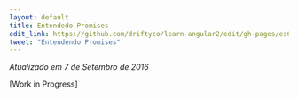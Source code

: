 ```yaml
---
layout: default
title: Entendedo Promises
edit_link: https://github.com/driftyco/learn-angular2/edit/gh-pages/es6/promises.md
tweet: "Entendendo Promises"
---
```


_Atualizado em 7 de Setembro de 2016_

[Work in Progress]

<!--

Promises permite escrever código assíncrono de maneira mais fácil, comparada por exemplo ao o uso de callbacks. Muitas bibliotecas e Web APIs retornam promessas para operações assíncronas, como `fetch()`:

```javascript
loadUsers() {
  fetch('/api/usuarios').then((response) => {
    return response.json();
  }).then((data) => {
    this.users = data;
  }).catch((ex) => {
    console.error('Erro: usuários não puderam ser listados', ex);
  });
}
```

Nós também podemos criar nossas próprias promessas usando o construtor `new Promise()`, porém isso deve ser evitado se você utiliza alguma biblioteca ou framework que já possui uma API como o `fetch()`:

```javascript
respostaDaVidaDoUniversoETudoMais() {
  return new Promise((resolve, reject) => {
    resolve(42);
  });
}
```

Promises parecem simples a um primeiro momento, mas são complexas e extremamente poderosas na prática. Se ligue para não vacilar e fazer [anti-patterns](http://www.datchley.name/promise-patterns-anti-patterns/) no seu código.

-->
